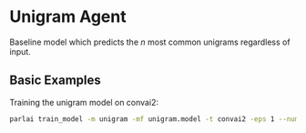 # Unigram Agent

Baseline model which predicts the $n$ most common unigrams regardless of input.

## Basic Examples

Training the unigram model on convai2:

```bash
parlai train_model -m unigram -mf unigram.model -t convai2 -eps 1 --num-words 15
```
